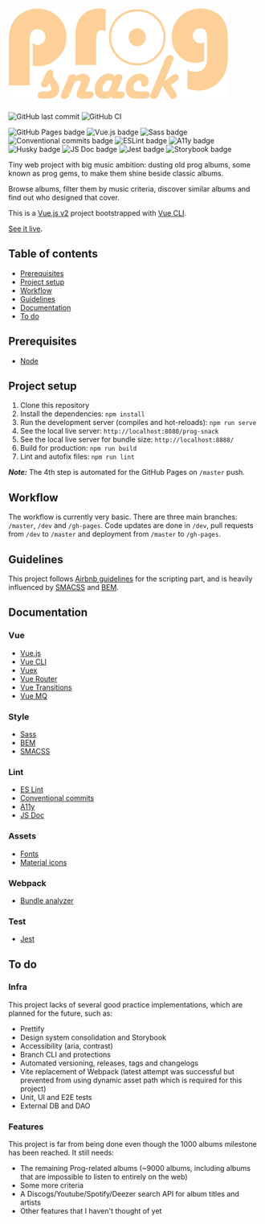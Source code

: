 # ![Prog Snack logo](./src/assets/img/preview.png)

![GitHub last commit](https://img.shields.io/github/last-commit/google/skia.svg?style=flat) ![GitHub CI](https://github.com/Benjent/prog-snack/actions/workflows/main.yml/badge.svg)

![GitHub Pages badge](https://img.shields.io/badge/GitHub_Pages-222222?logo=github&logoColor=white) ![Vue.js badge](https://img.shields.io/badge/Vue.js_2-42b883?logo=vuedotjs&logoColor=white) ![Sass badge](https://img.shields.io/badge/Sass-cf649a?logo=sass&logoColor=white) ![Conventional commits badge](https://img.shields.io/badge/Conventional_commits-fa6673?logo=conventionalcommits&logoColor=white) ![ESLint badge](https://img.shields.io/badge/ESLint-4b32c3?logo=eslint&logoColor=white) ![A11y badge](https://img.shields.io/badge/A11y-9299ce?logo=a11y&logoColor=white) ![Husky badge](https://img.shields.io/badge/Husky-42b983?logo=husky&logoColor=white) ![JS Doc badge](https://img.shields.io/badge/JS_Doc-006fbb?logo=jsdoc&logoColor=white) ![Jest badge](https://img.shields.io/badge/Jest-c21325?logo=jest&logoColor=white) ![Storybook badge](https://img.shields.io/badge/Storybook-ff4785?logo=storybook&logoColor=white)

Tiny web project with big music ambition: dusting old prog albums, some known as prog gems, to make them shine beside classic albums.

Browse albums, filter them by music criteria, discover similar albums and find out who designed that cover.

This is a [Vue.js v2](https://v2.vuejs.org/) project bootstrapped with [Vue CLI](https://cli.vuejs.org/).

[See it live](https://benjent.github.io/prog-snack/).

## Table of contents

- [Prerequisites](#prerequisites)
- [Project setup](#project-setup)
- [Workflow](#workflow)
- [Guidelines](#guidelines)
- [Documentation](#documentation)
- [To do](#to-do)

## Prerequisites

- [Node](https://nodejs.org/en/)

## Project setup

1. Clone this repository
2. Install the dependencies: `npm install`
3. Run the development server (compiles and hot-reloads): `npm run serve`
4. See the local live server: `http://localhost:8080/prog-snack`
5. See the local live server for bundle size: `http://localhost:8888/`
6. Build for production: `npm run build`
7. Lint and autofix files: `npm run lint`

**_Note:_** The 4th step is automated for the GitHub Pages on `/master` push.

## Workflow

The workflow is currently very basic. There are three main branches: `/master`, `/dev` and `/gh-pages`. Code updates are done in `/dev`, pull requests from `/dev` to `/master` and deployment from `/master` to `/gh-pages`.

## Guidelines

This project follows [Airbnb guidelines](https://www.npmjs.com/package/eslint-config-airbnb) for the scripting part, and is heavily influenced by [SMACSS](http://smacss.com/) and [BEM](http://getbem.com/).

## Documentation

### Vue

- [Vue.js](https://v2.vuejs.org/)
- [Vue CLI](https://cli.vuejs.org/)
- [Vuex](https://vuex.vuejs.org/)
- [Vue Router](https://router.vuejs.org/)
- [Vue Transitions](https://www.npmjs.com/package/vue2-transitions)
- [Vue MQ](https://www.npmjs.com/package/vue-mq)

### Style

- [Sass](https://sass-lang.com/)
- [BEM](https://getbem.com/)
- [SMACSS](http://smacss.com/)

### Lint

- [ES Lint](https://eslint.org/)
- [Conventional commits](https://www.conventionalcommits.org/en/v1.0.0/)
- [A11y](https://www.a11yproject.com/)
- [JS Doc](https://jsdoc.app/)

### Assets

- [Fonts](https://fonts.google.com/)
- [Material icons](https://fonts.google.com/icons?icon.style=Rounded)

### Webpack

- [Bundle analyzer](https://github.com/webpack-contrib/webpack-bundle-analyzer)

### Test

- [Jest](https://jestjs.io)

## To do

### Infra

This project lacks of several good practice implementations, which are planned for the future, such as:

- Prettify
- Design system consolidation and Storybook
- Accessibility (aria, contrast)
- Branch CLI and protections
- Automated versioning, releases, tags and changelogs
- Vite replacement of Webpack (latest attempt was successful but prevented from using dynamic asset path which is required for this project)
- Unit, UI and E2E tests
- External DB and DAO

### Features

This project is far from being done even though the 1000 albums milestone has been reached. It still needs:

- The remaining Prog-related albums (~9000 albums, including albums that are impossible to listen to entirely on the web)
- Some more criteria
- A Discogs/Youtube/Spotify/Deezer search API for album titles and artists
- Other features that I haven't thought of yet
